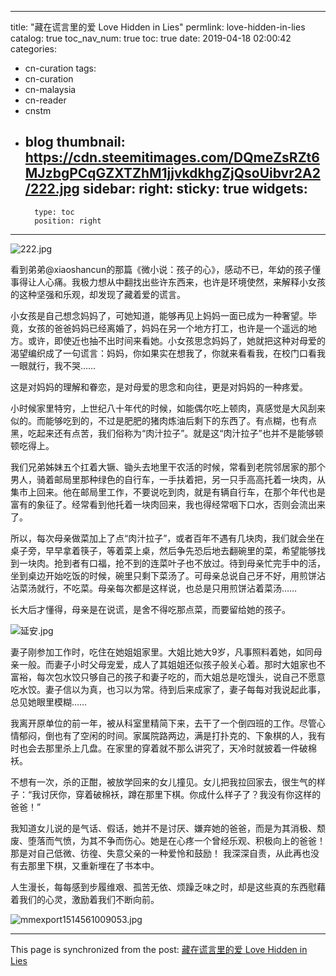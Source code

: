 
---
title: "藏在谎言里的爱 Love Hidden in Lies"
permlink: love-hidden-in-lies
catalog: true
toc_nav_num: true
toc: true
date: 2019-04-18 02:00:42
categories:
- cn-curation
tags:
- cn-curation
- cn-malaysia
- cn-reader
- cnstm
- blog
thumbnail: https://cdn.steemitimages.com/DQmeZsRZt6MJzbgPCqGZXTZhM1jjvkdkhgZjQsoUibvr2A2/222.jpg
sidebar:
    right:
        sticky: true
widgets:
    -
        type: toc
        position: right
---


![222.jpg](https://cdn.steemitimages.com/DQmeZsRZt6MJzbgPCqGZXTZhM1jjvkdkhgZjQsoUibvr2A2/222.jpg)

看到弟弟@xiaoshancun的那篇《微小说：孩子的心》，感动不已，年幼的孩子懂事得让人心痛。我极力想从中翻找出些许东西来，也许是环境使然，来解释小女孩的这种坚强和乐观，却发现了藏着爱的谎言。

小女孩是自己想念妈妈了，可她知道，能够再见上妈妈一面已成为一种奢望。毕竟，女孩的爸爸妈妈已经离婚了，妈妈在另一个地方打工，也许是一个遥远的地方。或许，即使近也抽不出时间来看她。小女孩思念妈妈了，她就把这种对母爱的渴望编织成了一句谎言：妈妈，你如果实在想我了，你就来看看我，在校门口看我一眼就行，我不哭……

这是对妈妈的理解和眷恋，是对母爱的思念和向往，更是对妈妈的一种疼爱。

小时候家里特穷，上世纪八十年代的时候，如能偶尔吃上顿肉，真感觉是大风刮来似的。而能够吃到的，不过是肥肥的猪肉炼油后剩下的东西了。有点糊，也有点黑，吃起来还有点苦，我们俗称为“肉汁拉子”。就是这“肉汁拉子”也并不是能够顿顿吃得上。

我们兄弟姊妹五个扛着大镢、锄头去地里干农活的时候，常看到老院邻居家的那个男人，骑着邮局里那种绿色的自行车，一手扶着把，另一只手高高托着一块肉，从集市上回来。他在邮局里工作，不要说吃到肉，就是有辆自行车，在那个年代也是富有的象征了。经常看到他托着一块肉回来，我也得经常咽下口水，否则会流出来了。

所以，每次母亲做菜加上了点“肉汁拉子”，或者百年不遇有几块肉，我们就会坐在桌子旁，早早拿着筷子，等着菜上桌，然后争先恐后地去翻碗里的菜，希望能够找到一块肉。抢到者有口福，抢不到的连菜叶子也不放过。待到母亲忙完手中的活，坐到桌边开始吃饭的时候，碗里只剩下菜汤了。可母亲总说自己牙不好，用煎饼沾沾菜汤就行，不吃菜。母亲每次都是这样说，也总是只用煎饼沾着菜汤……

长大后才懂得，母亲是在说谎，是舍不得吃那点菜，而要留给她的孩子。

![延安.jpg](https://cdn.steemitimages.com/DQmYinXmYi9p8ZovDJg655w9Navexg2hiR9vgvMBRBAtMhw/%E5%BB%B6%E5%AE%89.jpg)

妻子刚参加工作时，吃住在她姐姐家里。大姐比她大9岁，凡事照料着她，如同母亲一般。而妻子小时父母宠爱，成人了其姐姐还似孩子般关心着。那时大姐家也不富裕，每次包水饺只够自己的孩子和妻子吃的，而大姐总是吃馒头，说自己不愿意吃水饺。妻子信以为真，也习以为常。待到后来成家了，妻子每每对我说起此事，总见她眼里模糊……

我离开原单位的前一年，被从科室里精简下来，去干了一个倒四班的工作。尽管心情郁闷，倒也有了空闲的时间。家属院路两边，满是打扑克的、下象棋的人，我有时也会去那里杀上几盘。在家里的穿着就不那么讲究了，天冷时就披着一件破棉袄。

不想有一次，杀的正酣，被放学回来的女儿撞见。女儿把我拉回家去，很生气的样子：“我讨厌你，穿着破棉袄，蹲在那里下棋。你成什么样子了？我没有你这样的爸爸！”

我知道女儿说的是气话、假话，她并不是讨厌、嫌弃她的爸爸，而是为其消极、颓废、堕落而气愤，为其不争而伤心。她是在心疼一个曾经乐观、积极向上的爸爸！那是对自己低微、彷徨、失意父亲的一种爱怜和鼓励！ 我深深自责，从此再也没有去那里下棋，又重新埋在了书本中。

人生漫长，每每感到步履维艰、孤苦无依、烦躁乏味之时，却是这些真的东西慰藉着我们的心灵，激励着我们不断向前。

![mmexport1514561009053.jpg](https://cdn.steemitimages.com/DQmRgCHQwvwdykZJhvFgYiENW85XpKhgK3CsDiH4HLMVXSE/mmexport1514561009053.jpg)

- - -

This page is synchronized from the post: [藏在谎言里的爱 Love Hidden in Lies](https://steemit.com/@bring/love-hidden-in-lies)

